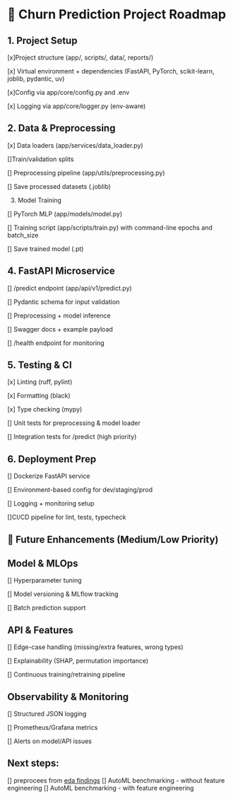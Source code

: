 # 🚀  Churn Prediction Project Roadmap

## 1. Project Setup

[x]Project structure (app/, scripts/, data/, reports/)

[x] Virtual environment + dependencies (FastAPI, PyTorch, scikit-learn, joblib, pydantic, uv)

[x]Config via app/core/config.py and .env

[x] Logging via app/core/logger.py (env-aware)

## 2. Data & Preprocessing

[x] Data loaders (app/services/data_loader.py)

[]Train/validation splits

[] Preprocessing pipeline (app/utils/preprocessing.py)

[] Save processed datasets (.joblib)

3. Model Training

[] PyTorch MLP (app/models/model.py)

[] Training script (app/scripts/train.py) with command-line epochs and batch_size

[] Save trained model (.pt)

## 4. FastAPI Microservice

[] /predict endpoint (app/api/v1/predict.py)

[] Pydantic schema for input validation

[] Preprocessing + model inference

[] Swagger docs + example payload

[] /health endpoint for monitoring

## 5. Testing & CI

[x] Linting (ruff, pylint)

[x] Formatting (black)

[x] Type checking (mypy)

[] Unit tests for preprocessing & model loader

[] Integration tests for /predict (high priority)

## 6. Deployment Prep

[] Dockerize FastAPI service

[] Environment-based config for dev/staging/prod

[] Logging + monitoring setup

[]CI/CD pipeline for lint, tests, typecheck

## 🌱 Future Enhancements (Medium/Low Priority)

## Model & MLOps

[] Hyperparameter tuning

[] Model versioning & MLflow tracking

[] Batch prediction support

## API & Features

[] Edge-case handling (missing/extra features, wrong types)

[] Explainability (SHAP, permutation importance)

[] Continuous training/retraining pipeline

## Observability & Monitoring

[] Structured JSON logging

[] Prometheus/Grafana metrics

[] Alerts on model/API issues


## Next steps:
[] preprocees from [eda findings](./eda_findings.md)
[] AutoML benchmarking - without feature engineering
[]  AutoML benchmarking - with feature engineering
